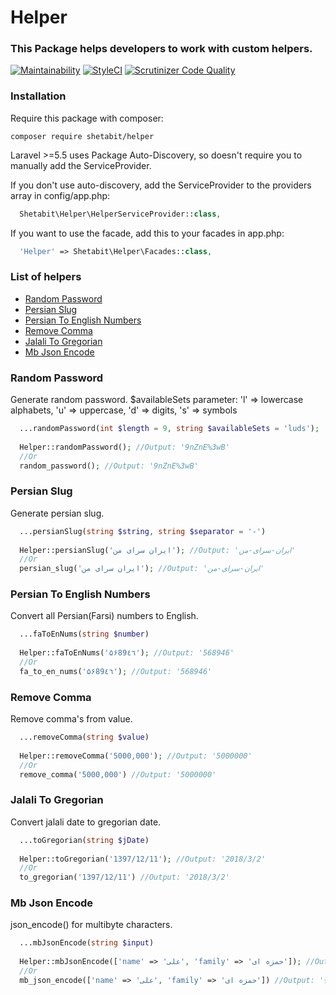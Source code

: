 # Helper
### This Package helps developers to work with custom helpers.
[![Maintainability](https://api.codeclimate.com/v1/badges/148840150a83dc5afe85/maintainability)](https://codeclimate.com/github/shetabit/helper/maintainability)
[![StyleCI](https://github.styleci.io/repos/172775601/shield?branch=master)](https://github.styleci.io/repos/172775601)
[![Scrutinizer Code Quality](https://scrutinizer-ci.com/g/shetabit/helper/badges/quality-score.png?b=master)](https://scrutinizer-ci.com/g/shetabit/helper/?branch=master)

### Installation
Require this package with composer:
```
composer require shetabit/helper
```
Laravel >=5.5 uses Package Auto-Discovery, so doesn't require you to manually add the ServiceProvider.

If you don't use auto-discovery, add the ServiceProvider to the providers array in config/app.php:
```php
  Shetabit\Helper\HelperServiceProvider::class,
```
If you want to use the facade, add this to your facades in app.php:
```php
  'Helper' => Shetabit\Helper\Facades::class,
```

### List of helpers

* [Random Password](#random-password)
* [Persian Slug](#persian-slug)
* [Persian To English Numbers](#persian-to-english-numbers)
* [Remove Comma](#remove-comma)
* [Jalali To Gregorian](#jalali-to-gregorian)
* [Mb Json Encode](#mb-json-encode)

### Random Password
Generate random password.
$availableSets parameter: 'l' => lowercase alphabets, 'u' => uppercase, 'd' => digits, 's' => symbols
```php
  ...randomPassword(int $length = 9, string $availableSets = 'luds');
  
  Helper::randomPassword(); //Output: '9nZnE%3wB'
  //Or
  random_password(); //Output: '9nZnE%3wB'
```

### Persian Slug
Generate persian slug.
```php
  ...persianSlug(string $string, string $separator = '-')
  
  Helper::persianSlug('ایران سرای من'); //Output: 'ایران-سرای-من'
  //Or
  persian_slug('ایران سرای من'); //Output: 'ایران-سرای-من'
```

### Persian To English Numbers
Convert all Persian(Farsi) numbers to English.
```php
  ...faToEnNums(string $number)
  
  Helper::faToEnNums('۵۶89٤٦'); //Output: '568946'
  //Or
  fa_to_en_nums('۵۶89٤٦'); //Output: '568946'
```

### Remove Comma
Remove comma's from value.
```php
  ...removeComma(string $value)
  
  Helper::removeComma('5000,000'); //Output: '5000000'
  //Or
  remove_comma('5000,000') //Output: '5000000'
```
 
 ### Jalali To Gregorian
Convert jalali date to gregorian date.
```php
  ...toGregorian(string $jDate)
  
  Helper::toGregorian('1397/12/11'); //Output: '2018/3/2'
  //Or
  to_gregorian('1397/12/11') //Output: '2018/3/2'
```

### Mb Json Encode
json_encode() for multibyte characters.
```php
  ...mbJsonEncode(string $input)
  
  Helper::mbJsonEncode(['name' => 'علی', 'family' => 'حمزه ای']); //Output: '{"name":"علی","family":"حمزه ای"}'
  //Or
  mb_json_encode(['name' => 'علی', 'family' => 'حمزه ای']) //Output: '{"name":"علی","family":"حمزه ای"}'
```